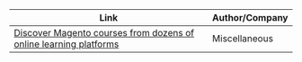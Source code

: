 Link | Author/Company
------------ | -------------
[Discover Magento courses from dozens of online learning platforms](https://bestcourses.io/results?q=magento&size=n_20_n) | Miscellaneous